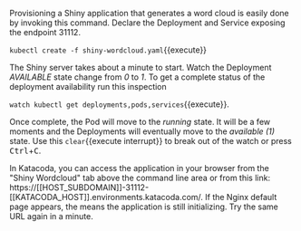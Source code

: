 Provisioning a Shiny application that generates a word cloud is easily done by invoking this command. Declare the Deployment and Service exposing the endpoint 31112.

`kubectl create -f shiny-wordcloud.yaml`{{execute}}

The Shiny server takes about a minute to start. Watch the Deployment _AVAILABLE_ state change from _0_ to _1_. To get a complete status of the deployment availability run this inspection

`watch kubectl get deployments,pods,services`{{execute}}.

Once complete, the Pod will move to the _running_ state. It will be a few moments and the Deployments will eventually move to the _available (1)_ state. Use this ```clear```{{execute interrupt}} to break out of the watch or press <kbd>Ctrl</kbd>+<kbd>C</kbd>.

In Katacoda, you can access the application in your browser from the "Shiny Wordcloud" tab above the command line area or from this link: https://[[HOST_SUBDOMAIN]]-31112-[[KATACODA_HOST]].environments.katacoda.com/. If the Nginx default page appears, the means the application is still initializing. Try the same URL again in a minute.
